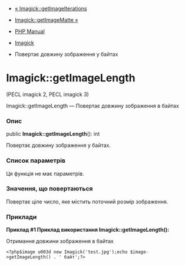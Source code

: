 - [« Imagick::getImageIterations](imagick.getimageiterations.md)
- [Imagick::getImageMatte »](imagick.getimagematte.md)

- [PHP Manual](index.md)
- [Imagick](class.imagick.md)
- Повертає довжину зображення у байтах

# Imagick::getImageLength

(PECL imagick 2, PECL imagick 3)

Imagick::getImageLength — Повертає довжину зображення в байтах

### Опис

public **Imagick::getImageLength**(): int

Повертає довжину зображення у байтах.

### Список параметрів

Ця функція не має параметрів.

### Значення, що повертаються

Повертає ціле число, яке містить поточний розмір зображення.

### Приклади

**Приклад #1 Приклад використання **Imagick::getImageLength()**:**

Отримання довжини зображення в байтах

` <?php$image u003d new Imagick('test.jpg');echo $image->getImageLength() . ' байт';?> `
